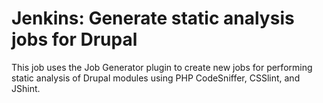 Jenkins: Generate static analysis jobs for Drupal
=================================================

This job uses the Job Generator plugin to create new jobs for performing static analysis of Drupal modules using PHP CodeSniffer, CSSlint, and JShint.
